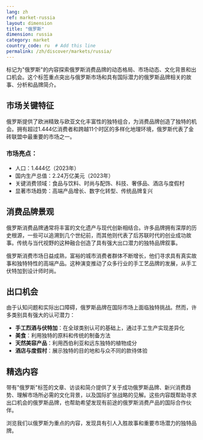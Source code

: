 ```yaml
---
lang: zh
ref: market-russia
layout: dimension
title: "俄罗斯"
dimension: russia
category: market
country_code: ru  # Add this line
permalink: /zh/discover/markets/russia/
---
```


标记为"俄罗斯"的内容探索俄罗斯消费品牌的动态格局、市场动态、文化背景和出口机会。这个标签重点突出与俄罗斯市场和具有国际潜力的俄罗斯品牌相关的故事、分析和品牌简介。

## 市场关键特征

俄罗斯提供了欧洲精致与欧亚文化丰富性的独特组合，为消费品牌创造了独特的机会。拥有超过1.444亿消费者和跨越11个时区的多样化地理环境，俄罗斯代表了金砖联盟中最重要的市场之一。

### 市场亮点：
- 人口：1.444亿（2023年）
- 国内生产总值：2.24万亿美元（2023年）
- 关键消费领域：食品与饮料、时尚与配饰、科技、奢侈品、酒店与度假村
- 显著市场趋势：高端产品增长、数字化转型、传统品牌复兴

## 消费品牌景观

俄罗斯消费品牌通常将丰富的文化遗产与现代创新相结合。许多品牌拥有深厚的历史根源，一些可以追溯到几个世纪前，而其他则代表了后苏联时代的创业成功故事。传统与当代视野的这种融合创造了具有强大出口潜力的独特品牌叙事。

俄罗斯消费市场日益成熟，富裕的城市消费者群体不断增长，他们寻求具有真实故事和独特特性的高端产品。这种演变推动了众多行业的手工艺品牌的发展，从手工伏特加到设计师时尚。

## 出口机会

由于认知问题和实际出口障碍，俄罗斯品牌在国际市场上面临独特挑战。然而，许多类别具有强大的认可潜力：

- **手工烈酒与伏特加**：在全球类别认可的基础上，通过手工生产实现差异化
- **美食**：利用独特的原料和传统的制备方法
- **天然美容产品**：利用西伯利亚和远东独特的植物成分
- **酒店与度假村**：展示独特的目的地和与众不同的款待体验

## 精选内容

带有"俄罗斯"标签的文章、访谈和简介提供了关于成功俄罗斯品牌、新兴消费趋势、理解市场所必需的文化背景，以及国际扩张战略的见解。这些内容既帮助寻求出口机会的俄罗斯品牌，也帮助希望发现有前途的俄罗斯消费产品的国际合作伙伴。

浏览我们以俄罗斯为重点的内容，发现具有引人入胜故事和重要市场潜力的独特品牌。
